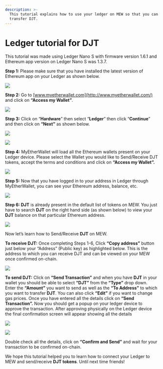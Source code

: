 ```yaml
---
description: >-
  This tutorial explains how to use your ledger on MEW so that you can vie and
  transfer DJT.
---
```


# Ledger tutorial for DJT

This tutorial was made using Ledger Nano S with firmware version 1.6.1 and Ethereum app version on Ledger Nano S was 1.3.7.

**Step 1:** Please make sure that you have installed the latest version of Ethereum app on your Ledger as shown below.

![](../../.gitbook/assets/1%20%281%29.png)

**Step 2:** Go to [www.myetherwallet.com](http://www.myetherwallet.com/) and click on **“Access my Wallet”**.

![](../../.gitbook/assets/2%20%281%29.png)

**Step 3:** Click on “**Hardware**” then select “**Ledger**” then click “**Continue**” and then click on **“Next”** as shown below.

![](../../.gitbook/assets/3%20%282%29.png)

![](../../.gitbook/assets/4%20%284%29.png)

**Step 4:** MyEtherWallet will load all the Ethereum wallets present on your Ledger device. Please select the Wallet you would like to Send/Receive DJT tokens, accept the terms and conditions and click on **“Access my Wallet”.**

![](../../.gitbook/assets/5.png)

**Step 5:** Now that you have logged in to your address in Ledger through MyEtherWallet, you can see your Ethereum address, balance, etc.

![](../../.gitbook/assets/6%20%282%29.png)

**Step 6: DJT** is already present in the default list of tokens on MEW. You just have to search **DJT** on the right hand side \(as shown below\) to view your **DJT** balance on that particular Ethereum address.

![](../../.gitbook/assets/7%20%281%29.png)

Now let’s learn how to Send/Receive **DJT** on MEW.

**To receive DJT:** Once completing Steps 1-6, Click **“Copy address”** button just below your “Address” \(Public key\) as highlighted below. This is the address to which you can receive DJT and can be viewed on your MEW once confirmed on-chain.

![](../../.gitbook/assets/8%20%282%29.png)

**To send DJT:** Click on **“Send Transaction”** and when you have **DJT** in your wallet you should be able to select **“DJT”** from the **“Type”** drop down. Enter the **“Amount”** you want to send as well as the **“To Address”** to which you want to transfer **DJT**. You can also click **“Edit”** if you want to change gas prices. Once you have entered all the details click on **“Send Transaction”.** Now you should get a popup on your ledger device to approve the transaction. After approving physically on the Ledger device the final confirmation screen will appear showing all the details

![](../../.gitbook/assets/9.png)

![](../../.gitbook/assets/10%20%282%29.png)

Double check all the details, click on **“Confirm and Send”** and wait for your transaction to be confirmed on-chain.

We hope this tutorial helped you to learn how to connect your Ledger to MEW and send/receive **DJT tokens**. Until next time friends!

